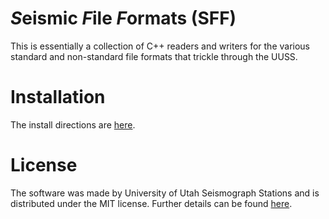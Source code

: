 # *S*eismic *F*ile *F*ormats (SFF)

This is essentially a collection of C++ readers and writers for the various standard and non-standard file formats that trickle through the UUSS.

# Installation

The install directions are [here](https://github.com/uofuseismo/sff/blob/master/INSTALL.md).

# License

The software was made by University of Utah Seismograph Stations and is distributed under the MIT license.  Further details can be found [here](https://github.com/uofuseismo/sff/blob/master/LICENSE). 
